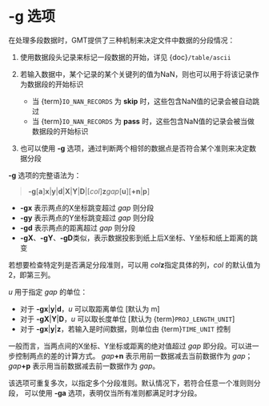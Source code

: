 # -g 选项

在处理多段数据时，GMT提供了三种机制来决定文件中数据的分段情况：

1. 使用数据段头记录来标记一段数据的开始，详见 {doc}`/table/ascii`

2. 若输入数据中，某个记录的某个关键列的值为NaN，则也可以用于将该记录作为数据段的开始标识

   - 当 {term}`IO_NAN_RECORDS` 为 **skip** 时，这些包含NaN值的记录会被自动跳过
   - 当 {term}`IO_NAN_RECORDS` 为 **pass** 时，这些包含NaN值的记录会被当做数据段的开始标识

3. 也可以使用 **-g** 选项，通过判断两个相邻的数据点是否符合某个准则来决定数据分段

**-g** 选项的完整语法为：

> **-g**\[**a**\]**x**|**y**|**d**|**X**|**Y**|**D**|\[*col*\]**z***gap*\[**u**\]\[**+n**|**p**\]

- **-gx** 表示两点的X坐标跳变超过 *gap* 则分段
- **-gy** 表示两点的Y坐标跳变超过 *gap* 则分段
- **-gd** 表示两点的距离超过 *gap* 则分段
- **-gX**、**-gY**、**-gD**类似，表示数据投影到纸上后X坐标、Y坐标和纸上距离的跳变

若想要检查特定列是否满足分段准则，可以用 *col***z**指定具体的列，*col* 的默认值为 2，即第三列。

*u* 用于指定 *gap* 的单位：

- 对于 **-g**__x__|__y__|__d__，*u* 可以取距离单位 \[默认为 m\]
- 对于 **-g**__X__|__Y__|__D__，*u* 可以取长度单位 \[默认为 {term}`PROJ_LENGTH_UNIT`\]
- 对于 **-g**__x__|__y__|__z__，若输入是时间数据，则单位由 {term}`TIME_UNIT` 控制

一般而言，当两点间的X坐标、Y坐标或距离的绝对值超过 *gap* 即分段。可以进一步控制两点的差的计算方式。
_gap_**+n** 表示用前一数据减去当前数据作为 *gap*；
_gap_**+p** 表示用当前数据减去前一数据作为 *gap*。

该选项可重复多次，以指定多个分段准则。默认情况下，若符合任意一个准则则分段，
可以使用 **-ga** 选项，表明仅当所有准则都满足时才分段。
